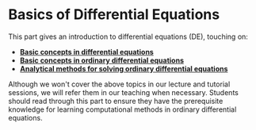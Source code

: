 # Basics of Differential Equations

This part gives an introduction to differential equations (DE), touching on:

- **[Basic concepts in differential equations](chap:pre:1)**
- **[Basic concepts in ordinary differential equations](chap:pre:2)**
- **[Analytical methods for solving ordinary differential equations](chap:pre:3)**

Although we won't cover the above topics in our lecture and tutorial sessions, we will refer them in our teaching when necessary. Students should read through this part to ensure they have the prerequisite knowledge for learning computational methods in ordinary differential equations.

